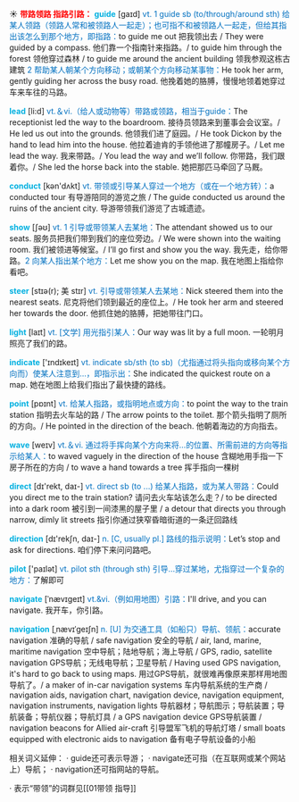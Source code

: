☀ <font color="red">**带路领路 指路引路：**</font>
<font color="sky blue">**guide**</font> [ɡaɪd] 
<font color="#0070c0">vt. 1 guide sb (to/through/around sth) 给某人领路（领路人常和被领路人一起走）；也可指不和被领路人一起走，但给其指出该怎么到那个地方，即指路：</font>to guide me out 把我领出去 / They were guided by a compass. 他们靠一个指南针来指路。/ to guide him through the forest 领他穿过森林 / to guide me around the ancient building 领我参观这栋古建筑 <font color="#0070c0">2 帮助某人朝某个方向移动；或朝某个方向移动某事物：</font>He took her arm, gently guiding her across the busy road. 他挽着她的胳膊，慢慢地领着她穿过车来车往的马路。

<font color="sky blue">**lead**</font> [li:d] 
<font color="#0070c0">vt.＆vi.（给人或动物等）带路或领路，相当于guide：</font>The receptionist led the way to the boardroom. 接待员领路来到董事会会议室。/ He led us out into the grounds. 他领我们进了庭园。/ He took Dickon by the hand to lead him into the house. 他拉着迪肯的手领他进了那幢房子。/ Let me lead the way. 我来带路。/ You lead the way and we’ll follow. 你带路，我们跟着你。/ She led the horse back into the stable. 她把那匹马牵回了马厩。

<font color="sky blue">**conduct**</font> [kən'dʌkt] 
<font color="#0070c0">vt. 带领或引导某人穿过一个地方（或在一个地方转）：</font>a conducted tour 有导游陪同的游览之旅 / The guide conducted us around the ruins of the ancient city. 导游带领我们游览了古城遗迹。

<font color="sky blue">**show**</font> [ʃəʊ] 
<font color="#0070c0">vt. 1 引导或带领某人去某地：</font>The attendant showed us to our seats. 服务员把我们带到我们的座位旁边。/ We were shown into the waiting room. 我们被领进等候室。/ I’ll go first and show you the way. 我先走，给你带路。<font color="#0070c0">2 向某人指出某个地方：</font>Let me show you on the map. 我在地图上指给你看吧。
           
<font color="sky blue">**steer**</font> [stɪə(r); 美 stɪr]
<font color="#0070c0">vt. 引导或带领某人去某地：</font>Nick steered them into the nearest seats. 尼克将他们领到最近的座位上。/ He took her arm and steered her towards the door. 他抓住她的胳膊，把她带往门口。

<font color="sky blue">**light**</font> [laɪt] 
<font color="#0070c0">vt. [文学] 用光指引某人：</font>Our way was lit by a full moon. 一轮明月照亮了我们的路。

<font color="sky blue">**indicate**</font> ['ɪndɪkeɪt] 
<font color="#0070c0">vt. indicate sb/sth (to sb)（尤指通过将头指向或移向某个方向而）使某人注意到…，即指示出：</font>She indicated the quickest route on a map. 她在地图上给我们指出了最快捷的路线。

<font color="sky blue">**point**</font> [pɒɪnt] 
<font color="#0070c0">vt. 给某人指路，或指明地点或方向：</font>to point the way to the train station 指明去火车站的路 / The arrow points to the toilet. 那个箭头指明了厕所的方向。/ He pointed in the direction of the beach. 他朝着海边的方向指去。

<font color="sky blue">**wave**</font> [weɪv] 
<font color="#0070c0">vt.＆vi. 通过将手挥向某个方向来将…的位置、所需前进的方向等指示给某人：</font>to waved vaguely in the direction of the house 含糊地用手指一下房子所在的方向 / to wave a hand towards a tree 挥手指向一棵树

<font color="sky blue">**direct**</font> [dɪ'rekt, daɪ-] 
<font color="#0070c0">vt. direct sb (to ...) 给某人指路，或为某人带路：</font>Could you direct me to the train station? 请问去火车站该怎么走？/ to be directed into a dark room 被引到一间漆黑的屋子里 / a detour that directs you through narrow, dimly lit streets 指引你通过狭窄昏暗街道的一条迂回路线

<font color="sky blue">**direction**</font> [dɪ'rekʃn, daɪ-] 
<font color="#0070c0">n. [C, usually pl.] 路线的指示说明：</font>Let’s stop and ask for directions. 咱们停下来问问路吧。

<font color="sky blue">**pilot**</font> ['paɪlət] 
<font color="#0070c0">vt. pilot sth (through sth) 引导…穿过某地，尤指穿过一个复杂的地方：</font>了解即可

<font color="sky blue">**navigate**</font> [ˈnævɪgeɪt]
<font color="#0070c0">vt.&vi.（例如用地图）引路：</font>I'll drive, and you can navigate. 我开车，你引路。
           
<font color="sky blue">**navigation**</font> [ˌnævɪˈgeɪʃn]
<font color="#0070c0">n. [U] 为交通工具（如船只）导航、领航：</font>accurate navigation 准确的导航 / safe navigation 安全的导航 / air, land, marine, maritime navigation 空中导航；陆地导航；海上导航 / GPS, radio, satellite navigation GPS导航；无线电导航；卫星导航 / Having used GPS navigation, it's hard to go back to using maps. 用过GPS导航，就很难再像原来那样用地图导航了。/ a maker of in-car navigation systems 车内导航系统的生产商 / navigation aids, navigation chart, navigation device, navigation equipment, navigation instruments, navigation lights 导航器材；导航图示；导航装置；导航装备；导航仪器；导航灯具 / a GPS navigation device GPS导航装置 / navigation beacons for Allied air-craft 引导盟军飞机的导航灯塔 / small boats equipped with electronic aids to navigation 备有电子导航设备的小船

相关词义延伸：
· guide还可表示导游；
· navigate还可指（在互联网或某个网站上）导航；
· navigation还可指网站的导航。

· 表示“带领”的词群见[[01带领 指导]]
